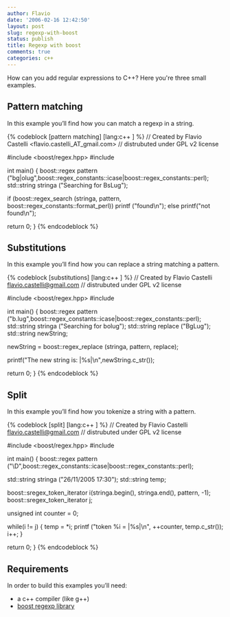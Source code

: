 ```yaml
---
author: Flavio
date: '2006-02-16 12:42:50'
layout: post
slug: regexp-with-boost
status: publish
title: Regexp with boost
comments: true
categories: c++
---
```


How can you add regular expressions to C++?
Here you're three small examples.

## Pattern matching
In this example you’ll find how you can match a regexp in a string.

{% codeblock [pattern matching] [lang:c++ ] %}
// Created by Flavio Castelli <flavio.castelli_AT_gmail.com>
// distrubuted under GPL v2 license

#include <boost/regex.hpp>
#include <string>

int main()
{
  boost::regex pattern ("bg|olug",boost::regex_constants::icase|boost::regex_constants::perl);
  std::string stringa ("Searching for BsLug");

  if (boost::regex_search (stringa, pattern, boost::regex_constants::format_perl))
    printf ("found\n");
  else
    printf("not found\n");
    
  return 0;
}
{% endcodeblock %}

## Substitutions
In this example you’ll find how you can replace a string matching a pattern.

{% codeblock [substitutions] [lang:c++ ] %}
// Created by Flavio Castelli <flavio.castelli@gmail.com>
// distrubuted under GPL v2 license

#include <boost/regex.hpp>
#include <string>

int main()
{
  boost::regex pattern ("b.lug",boost::regex_constants::icase|boost::regex_constants::perl);
  std::string stringa ("Searching for bolug");
  std::string replace ("BgLug");
  std::string newString;

  newString = boost::regex_replace (stringa, pattern, replace);

  printf("The new string is: |%s|\n",newString.c_str());

  return 0;
}
{% endcodeblock %}

## Split
In this example you’ll find how you tokenize a string with a pattern.

{% codeblock [split] [lang:c++ ] %}
// Created by Flavio Castelli <flavio.castelli@gmail.com>
// distrubuted under GPL v2 license

#include <boost/regex.hpp>
#include <string>

int main()
{
  boost::regex pattern ("\\D",boost::regex_constants::icase|boost::regex_constants::perl);
  
  std::string stringa ("26/11/2005 17:30");
  std::string temp;
  
  boost::sregex_token_iterator i(stringa.begin(), stringa.end(), pattern, -1);
  boost::sregex_token_iterator j;

  unsigned int counter = 0;
  
  while(i != j)
  {
    temp = *i;
    printf ("token %i = |%s|\n", ++counter, temp.c_str());
    i++;
  }

  return 0;
}
{% endcodeblock %}

## Requirements
In order to build this examples you’ll need:

  * a c++ compiler (like g++)
  * [boost regexp library](http://www.boost.org/libs/regex/doc/index.html)
